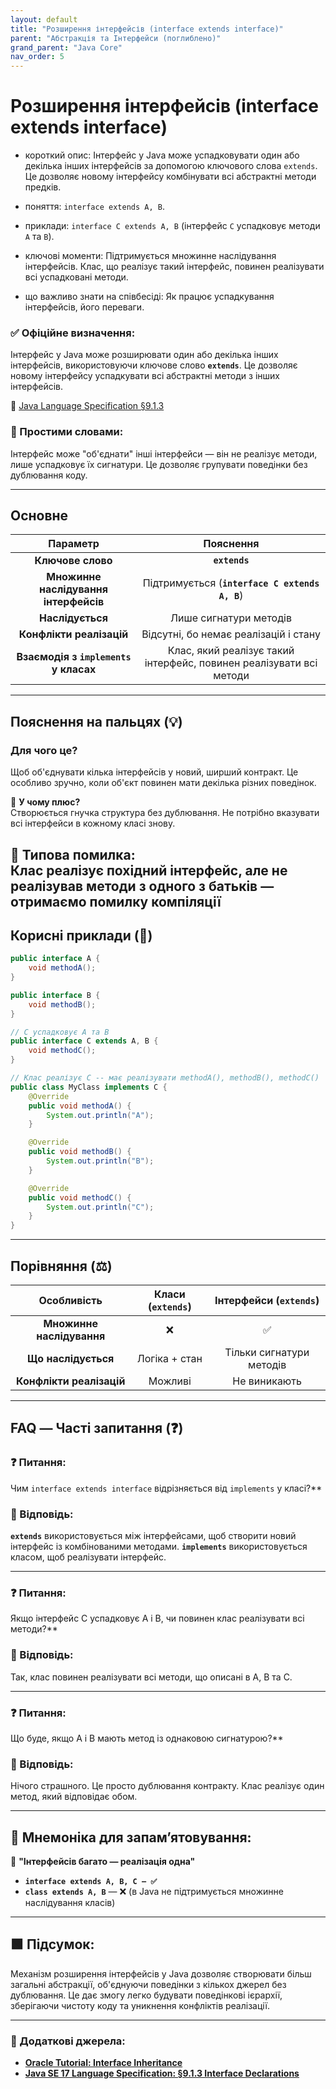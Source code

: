 ```yaml
---
layout: default
title: "Розширення інтерфейсів (interface extends interface)"
parent: "Абстракція та Інтерфейси (поглиблено)"
grand_parent: "Java Core"
nav_order: 5
---
```


# Розширення інтерфейсів (interface extends interface)

* короткий опис: Інтерфейс у Java може успадковувати один або декілька інших інтерфейсів за допомогою ключового слова `extends`. Це дозволяє новому інтерфейсу комбінувати всі абстрактні методи предків.

* поняття: `interface extends A, B`.

* приклади: `interface C extends A, B` (інтерфейс `C` успадковує методи `A` та `B`).

* ключові моменти: Підтримується множинне наслідування інтерфейсів. Клас, що реалізує такий інтерфейс, повинен реалізувати всі успадковані методи.

* що важливо знати на співбесіді: Як працює успадкування інтерфейсів, його переваги.

### **✅ Офіційне визначення:**

Інтерфейс у Java може розширювати один або декілька інших інтерфейсів, використовуючи ключове слово **`extends`**. Це дозволяє новому інтерфейсу успадкувати всі абстрактні методи з інших інтерфейсів.

🔗 [Java Language Specification §9.1.3](https://docs.oracle.com/javase/specs/jls/se17/html/jls-9.html#jls-9.1.3)

### **🧠 Простими словами:**

Інтерфейс може "об'єднати" інші інтерфейси — він не реалізує методи, лише успадковує їх сигнатури. Це дозволяє групувати поведінки без дублювання коду.

---

## **Основне**

| Параметр | Пояснення |
| :---: | :---: |
| **Ключове слово** | **`extends`** |
| **Множинне наслідування інтерфейсів** | Підтримується (**`interface C extends A, B`**) |
| **Наслідується** | Лише сигнатури методів |
| **Конфлікти реалізацій** | Відсутні, бо немає реалізацій і стану |
| **Взаємодія з `implements` у класах** | Клас, який реалізує такий інтерфейс, повинен реалізувати всі методи |

---

## **Пояснення на пальцях (💡)**

### **Для чого це?**

Щоб об'єднувати кілька інтерфейсів у новий, ширший контракт. Це особливо зручно, коли об'єкт повинен мати декілька різних поведінок.

🔸 **У чому плюс?**  
Створюється гнучка структура без дублювання. Не потрібно вказувати всі інтерфейси в кожному класі знову.

🔸 **Типова помилка:**  
Клас реалізує похідний інтерфейс, але не реалізував методи з одного з батьків — отримаємо помилку компіляції
---

## **Корисні приклади (🧪)**

```java
public interface A {
    void methodA();
}

public interface B {
    void methodB();
}

// C успадковує A та B
public interface C extends A, B {
    void methodC();
}

// Клас реалізує C -- має реалізувати methodA(), methodB(), methodC()
public class MyClass implements C {
    @Override
    public void methodA() {
        System.out.println("A");
    }

    @Override
    public void methodB() {
        System.out.println("B");
    }

    @Override
    public void methodC() {
        System.out.println("C");
    }
}
```

---

## **Порівняння (⚖️)**

| Особливість | Класи (`extends`) | Інтерфейси (`extends`) |
| :---: | :---: | :---: |
| **Множинне наслідування** | ❌ | ✅ |
| **Що наслідується** | Логіка \+ стан | Тільки сигнатури методів |
| **Конфлікти реалізацій** | Можливі | Не виникають |

---

## **FAQ — Часті запитання (❓)**

### **❓ Питання:**

 Чим `interface extends interface` відрізняється від `implements` у класі?**

### **💬 Відповідь:**

**`extends`** використовується між інтерфейсами, щоб створити новий інтерфейс із комбінованими методами. **`implements`** використовується класом, щоб реалізувати інтерфейс.

---

### **❓ Питання:**

 Якщо інтерфейс C успадковує A і B, чи повинен клас реалізувати всі методи?**

### **💬 Відповідь:**

Так, клас повинен реалізувати всі методи, що описані в A, B та C.

---

### **❓ Питання:**

 Що буде, якщо A і B мають метод із однаковою сигнатурою?**

### **💬 Відповідь:**

Нічого страшного. Це просто дублювання контракту. Клас реалізує один метод, який відповідає обом.

---

## **🧠 Мнемоніка для запам’ятовування:**

📌 **"Інтерфейсів багато — реалізація одна"**

* **`interface extends A, B, C — ✅`**
* **`class extends A, B`** — ❌ (в Java не підтримується множинне наслідування класів)

---

## **🟩 Підсумок:**

Механізм розширення інтерфейсів у Java дозволяє створювати більш загальні абстракції, об'єднуючи поведінки з кількох джерел без дублювання. Це дає змогу легко будувати поведінкові ієрархії, зберігаючи чистоту коду та уникнення конфліктів реалізації.

---

### **🔗 Додаткові джерела:**

* [**Oracle Tutorial: Interface Inheritance**](https://docs.oracle.com/javase/tutorial/java/IandI/interfaceDef.html)
* [**Java SE 17 Language Specification: §9.1.3 Interface Declarations**](https://docs.oracle.com/javase/specs/jls/se17/html/jls-9.html#jls-9.1.3)
